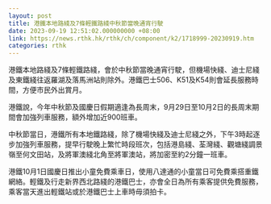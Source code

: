 ```yaml
---
layout: post
title: 港鐵本地路綫及7條輕鐵路綫中秋節當晚通宵行駛
date: 2023-09-19 12:51:02.000000000 +08:00
link: https://news.rthk.hk/rthk/ch/component/k2/1718999-20230919.htm
categories: rthk
---
```


港鐵本地路綫及7條輕鐵路綫，會於中秋節當晚通宵行駛，但機場快綫、迪士尼綫及東鐵綫往返羅湖及落馬洲站則除外。港鐵巴士506、K51及K54則會延長服務時間，方便市民外出賞月。

港鐵說，今年中秋節及國慶日假期適逢為長周末，9月29日至10月2日的長周末期間會加強列車服務，額外增加近900班車。

中秋節當日，港鐵所有本地鐵路綫，除了機場快綫及迪士尼綫之外，下午3時起逐步加強列車服務，提早行駛晚上繁忙時段班次，包括港島綫、荃灣綫、觀塘綫調景嶺至何文田站，及將軍澳綫北角至將軍澳站，將加密至約2分鐘一班車。

港鐵10月1日國慶日推出小童免費乘車日，使用八達通的小童當日可免費乘搭重鐵網絡。輕鐵及行走新界西北路綫的港鐵巴士，亦會全日為所有乘客提供免費服務，乘客當天進出輕鐵站或於港鐵巴士上車時毋須拍卡。

